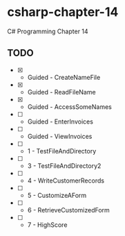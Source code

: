 # csharp-chapter-14
C# Programming Chapter 14

## TODO 
- [X] - Guided - CreateNameFile
- [X] - Guided - ReadFileName 
- [X] - Guided - AccessSomeNames
- [ ] - Guided - EnterInvoices 
- [ ] - Guided - ViewInvoices
- [ ] - 1 - TestFileAndDirectory
- [ ] - 3 - TestFileAndDirectory2
- [ ] - 4 - WriteCustomerRecords
- [ ] - 5 - CustomizeAForm
- [ ] - 6 - RetrieveCustomizedForm
- [ ] - 7 - HighScore